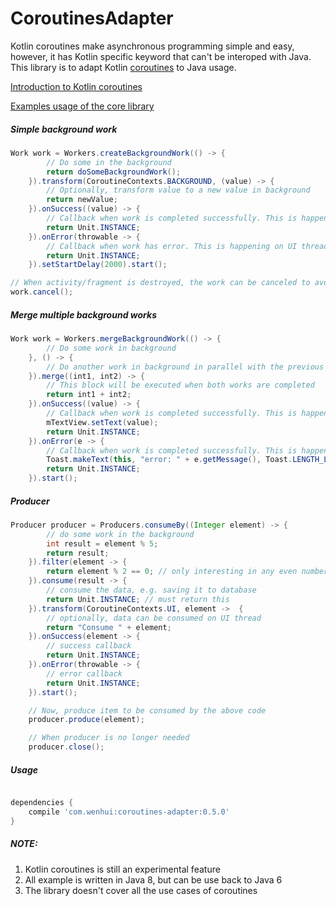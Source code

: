 # CoroutinesAdapter

Kotlin coroutines make asynchronous programming simple and easy, however, it has Kotlin specific keyword that can't be interoped with Java.
This library is to adapt Kotlin [coroutines](https://github.com/Kotlin/kotlinx.coroutines) to Java usage.

[Introduction to Kotlin coroutines](https://kotlinlang.org/docs/reference/coroutines.html)

[Examples usage of the core library](https://github.com/Kotlin/kotlinx.coroutines/blob/master/coroutines-guide.md)


##### Simple background work

```Java
Work work = Workers.createBackgroundWork(() -> {
        // Do some in the background
        return doSomeBackgroundWork();
    }).transform(CoroutineContexts.BACKGROUND, (value) -> {
        // Optionally, transform value to a new value in background
        return newValue;
    }).onSuccess((value) -> {
        // Callback when work is completed successfully. This is happending on UI thread
        return Unit.INSTANCE;
    }).onError(throwable -> {
        // Callback when work has error. This is happening on UI thread
        return Unit.INSTANCE;
    }).setStartDelay(2000).start();

// When activity/fragment is destroyed, the work can be canceled to avoid memory leak
work.cancel();

```

##### Merge multiple background works

```Java
Work work = Workers.mergeBackgroundWork(() -> {
        // Do some work in background
    }, () -> {
        // Do another work in background in parallel with the previous work
    }).merge((int1, int2) -> {
        // This block will be executed when both works are completed
        return int1 + int2;
    }).onSuccess((value) -> {
        // Callback when work is completed successfully. This is happending on UI thread
        mTextView.setText(value);
        return Unit.INSTANCE;
    }).onError(e -> {
        // Callback when work is completed successfully. This is happending on UI thread
        Toast.makeText(this, "error: " + e.getMessage(), Toast.LENGTH_LONG).show();
        return Unit.INSTANCE;
    }).start();

```

##### Producer

```Java
Producer producer = Producers.consumeBy((Integer element) -> {
        // do some work in the background
        int result = element % 5;
        return result;
    }).filter(element -> {
        return element % 2 == 0; // only interesting in any even numbers
    }).consume(result -> {
        // consume the data, e.g. saving it to database
        return Unit.INSTANCE; // must return this
    }).transform(CoroutineContexts.UI, element ->  {
        // optionally, data can be consumed on UI thread
        return "Consume " + element;
    }).onSuccess(element -> {
        // success callback
        return Unit.INSTANCE;
    }).onError(throwable -> {
        // error callback
        return Unit.INSTANCE;
    }).start();

    // Now, produce item to be consumed by the above code
    producer.produce(element);

    // When producer is no longer needed
    producer.close();
```

##### Usage
```Groovy

dependencies {
    compile 'com.wenhui:coroutines-adapter:0.5.0'
}

```


##### NOTE:
1. Kotlin coroutines is still an experimental feature
2. All example is written in Java 8, but can be use back to Java 6
3. The library doesn't cover all the use cases of coroutines